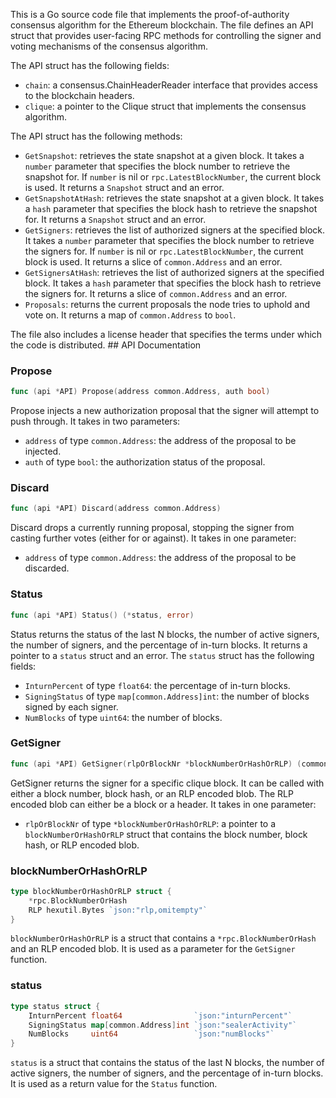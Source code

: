 This is a Go source code file that implements the proof-of-authority consensus algorithm for the Ethereum blockchain. The file defines an API struct that provides user-facing RPC methods for controlling the signer and voting mechanisms of the consensus algorithm.

The API struct has the following fields:
- `chain`: a consensus.ChainHeaderReader interface that provides access to the blockchain headers.
- `clique`: a pointer to the Clique struct that implements the consensus algorithm.

The API struct has the following methods:
- `GetSnapshot`: retrieves the state snapshot at a given block. It takes a `number` parameter that specifies the block number to retrieve the snapshot for. If `number` is nil or `rpc.LatestBlockNumber`, the current block is used. It returns a `Snapshot` struct and an error.
- `GetSnapshotAtHash`: retrieves the state snapshot at a given block. It takes a `hash` parameter that specifies the block hash to retrieve the snapshot for. It returns a `Snapshot` struct and an error.
- `GetSigners`: retrieves the list of authorized signers at the specified block. It takes a `number` parameter that specifies the block number to retrieve the signers for. If `number` is nil or `rpc.LatestBlockNumber`, the current block is used. It returns a slice of `common.Address` and an error.
- `GetSignersAtHash`: retrieves the list of authorized signers at the specified block. It takes a `hash` parameter that specifies the block hash to retrieve the signers for. It returns a slice of `common.Address` and an error.
- `Proposals`: returns the current proposals the node tries to uphold and vote on. It returns a map of `common.Address` to `bool`.

The file also includes a license header that specifies the terms under which the code is distributed. ## API Documentation

### Propose

```go
func (api *API) Propose(address common.Address, auth bool)
```

Propose injects a new authorization proposal that the signer will attempt to push through. It takes in two parameters:
- `address` of type `common.Address`: the address of the proposal to be injected.
- `auth` of type `bool`: the authorization status of the proposal.

### Discard

```go
func (api *API) Discard(address common.Address)
```

Discard drops a currently running proposal, stopping the signer from casting further votes (either for or against). It takes in one parameter:
- `address` of type `common.Address`: the address of the proposal to be discarded.

### Status

```go
func (api *API) Status() (*status, error)
```

Status returns the status of the last N blocks, the number of active signers, the number of signers, and the percentage of in-turn blocks. It returns a pointer to a `status` struct and an error. The `status` struct has the following fields:
- `InturnPercent` of type `float64`: the percentage of in-turn blocks.
- `SigningStatus` of type `map[common.Address]int`: the number of blocks signed by each signer.
- `NumBlocks` of type `uint64`: the number of blocks.

### GetSigner

```go
func (api *API) GetSigner(rlpOrBlockNr *blockNumberOrHashOrRLP) (common.Address, error)
```

GetSigner returns the signer for a specific clique block. It can be called with either a block number, block hash, or an RLP encoded blob. The RLP encoded blob can either be a block or a header. It takes in one parameter:
- `rlpOrBlockNr` of type `*blockNumberOrHashOrRLP`: a pointer to a `blockNumberOrHashOrRLP` struct that contains the block number, block hash, or RLP encoded blob.

### blockNumberOrHashOrRLP

```go
type blockNumberOrHashOrRLP struct {
	*rpc.BlockNumberOrHash
	RLP hexutil.Bytes `json:"rlp,omitempty"`
}
```

`blockNumberOrHashOrRLP` is a struct that contains a `*rpc.BlockNumberOrHash` and an RLP encoded blob. It is used as a parameter for the `GetSigner` function.

### status

```go
type status struct {
	InturnPercent float64                `json:"inturnPercent"`
	SigningStatus map[common.Address]int `json:"sealerActivity"`
	NumBlocks     uint64                 `json:"numBlocks"`
}
```

`status` is a struct that contains the status of the last N blocks, the number of active signers, the number of signers, and the percentage of in-turn blocks. It is used as a return value for the `Status` function.